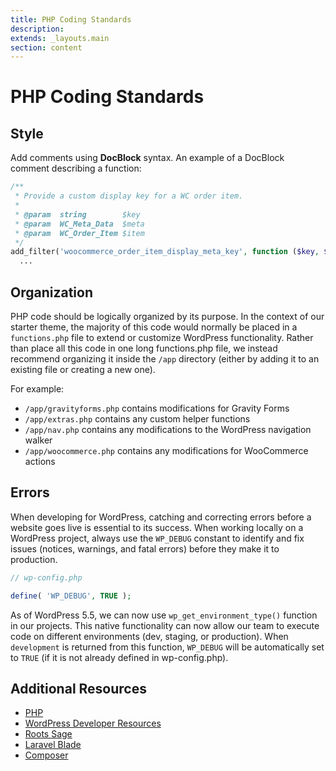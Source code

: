 ```yaml
---
title: PHP Coding Standards
description:
extends: _layouts.main
section: content
---
```


# PHP Coding Standards

## Style
Add comments using **DocBlock** syntax. An example of a DocBlock comment describing a function:
```php
/**
 * Provide a custom display key for a WC order item.
 *
 * @param  string        $key
 * @param  WC_Meta_Data  $meta
 * @param  WC_Order_Item $item
 */
add_filter('woocommerce_order_item_display_meta_key', function ($key, $meta, $item) {
  ...
```

## Organization
PHP code should be logically organized by its purpose. In the context of our starter theme, the majority of this code would normally be placed in a `functions.php` file to extend or customize WordPress functionality. Rather than place all this code in one long functions.php file, we instead recommend organizing it inside the `/app` directory (either by adding it to an existing file or creating a new one).

For example:

* `/app/gravityforms.php` contains modifications for Gravity Forms
* `/app/extras.php` contains any custom helper functions
* `/app/nav.php` contains any modifications to the WordPress navigation walker
* `/app/woocommerce.php` contains any modifications for WooCommerce actions

## Errors
When developing for WordPress, catching and correcting errors before a website goes live is essential to its success. When working locally on a WordPress project, always use the `WP_DEBUG` constant to identify and fix issues (notices, warnings, and fatal errors) before they make it to production.

```php
// wp-config.php

define( 'WP_DEBUG', TRUE );
```

As of WordPress 5.5, we can now use `wp_get_environment_type()` function in our projects. This native functionality can now allow our team to execute code on different environments (dev, staging, or production). When `development` is returned from this function, `WP_DEBUG` will be automatically set to `TRUE` (if it is not already defined in wp-config.php).

## Additional Resources
* [PHP](https://www.php.net/)
* [WordPress Developer Resources](https://developer.wordpress.org/)
* [Roots Sage](https://roots.io/sage/)
* [Laravel Blade](https://laravel.com/docs/8.x/blade)
* [Composer](https://getcomposer.org/)
